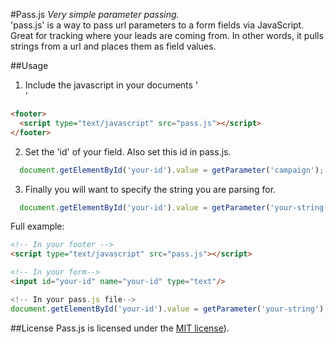 #Pass.js
*Very simple parameter passing.*  
'pass.js' is a way to pass url parameters to a form fields via JavaScript. Great for tracking where your leads are coming from. In other words, it pulls strings from a url and places them as field values.


##Usage
1. Include the javascript in your documents '<footer>'
```html
<footer>
  <script type="text/javascript" src="pass.js"></script>
</footer>
```

2. Set the 'id' of your field. Also set this id in pass.js.
```javascript
  document.getElementById('your-id').value = getParameter('campaign');
```

3. Finally you will want to specify the string you are parsing for.
```javascript
  document.getElementById('your-id').value = getParameter('your-string');
```


Full example:
```html
<!-- In your footer -->
<script type="text/javascript" src="pass.js"></script>

<!-- In your form-->
<input id="your-id" name="your-id" type="text"/>
```

```javascript
<!-- In your pass.js file-->
document.getElementById('your-id').value = getParameter('your-string');
```

##License
Pass.js is licensed under the [MIT license](http://opensource.org/licenses/MIT)).
